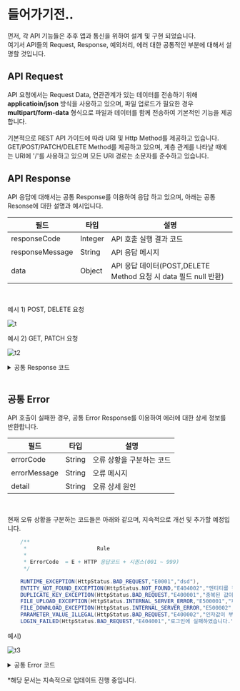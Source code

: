 # 들어가기전..

먼저, 각 API 기능들은 추후 앱과 통신을 위하여 설계 및 구현 되었습니다.<br>
여기서 API들의 Request, Response, 예외처리, 에러  대한 공통적인 부분에 대해서 설명할 것입니다.<br>

## API Request
API 요청에서는 Request Data, 연관관계가 있는 데이터를 전송하기 위해 **applicatioin/json** 방식을 사용하고 있으며, 파일 업로드가 필요한 경우 **multipart/form-data** 형식으로 파일과 데이터를 함께 전송하여 기본적인 기능을 제공합니다.<br><br>
기본적으로 REST API 가이드에 따라 URI 및 Http Method를 제공하고 있습니다. GET/POST/PATCH/DELETE Method를 제공하고 있으며,
계층 관계를 나타날 때에는 URI에 '/'를 사용하고 있으며 모든 URI 경로는 소문자를 준수하고 있습니다.


## API Response
API 응답에 대해서는 공통 Response를 이용하여 응답 하고 있으며, 아래는 공통 Resonse에 대한 설명과 예시입니다.

|필드|타입|설명|
|------|---|---|
|responseCode|Integer|API 호출 실행 결과 코드|
|responseMessage|String|API 응답 메시지|
|data|Object|API 응답 데이터(POST,DELETE Method 요청 시 data 필드 null 반환)|

<br>

예시 1) POST, DELETE 요청

![t](https://user-images.githubusercontent.com/41244406/164991685-3eff8243-1fb9-44e9-b091-26f9cd4bdc39.PNG)


예시 2) GET, PATCH 요청

![t2](https://user-images.githubusercontent.com/41244406/164991804-1366b52d-c624-4830-9a4f-5964c9d334b3.PNG)


<details>
  <summary>공통 Response 코드</summary>
  
~~~java
package health.real_pt.common.response;

import lombok.Builder;
import lombok.Data;

/**
 * 공통 Response DTO
 * @param <T>
 */
@Data
public class CommonResEntity<T> {

    private int responseCode;             //응답 코드
    private String responseMessage;     //응답 메시지
    private T data;                     //응답 data

    public CommonResEntity(final int statusCode, final String responseMessage) {
        this.statusCode = statusCode;
        this.responseMessage = responseMessage;
        this.data = null;
    }


    public static<T> CommonResEntity<T> createResponse(final int statusCode, final String responseMsg){
        return createResponse(statusCode,responseMsg,null);
    }


    @Builder
    public CommonResEntity(final int statusCode, final String responseMessage, final T data) {
        this.statusCode = statusCode;
        this.responseMessage = responseMessage;
        this.data = data;
    }

    public static<T> CommonResEntity<T> createResponse(final int statusCode, final String responseMsg, final T data){
        return CommonResEntity.<T>builder()
                .statusCode(statusCode)
                .responseMessage(responseMsg)
                .data(data)
                .build();
    }

}
~~~
</details>
<br>
  
  
## 공통 Error
 API 호출이 실패한 경우, 공통 Error Response를 이용하여 에러에 대한 상세 정보를 반환합니다.
  
  
|필드|타입|설명|
|------|---|---|
|errorCode|String|오류 상황을 구분하는 코드|
|errorMessage|String|오류 메시지|
|detail|String|오류 상세 원인|

<br>

현재 오류 상황을 구분하는 코드들은 아래와 같으며, 지속적으로 개선 및 추가할 예정입니다.<br>
~~~ java
    /**
     *                      Rule
     *
     * ErrorCode  = E + HTTP 응답코드 + 시퀀스(001 ~ 999)
     */

    RUNTIME_EXCEPTION(HttpStatus.BAD_REQUEST,"E0001","dsd"),
    ENTITY_NOT_FOUND_EXCEPTION(HttpStatus.NOT_FOUND,"E404002","엔티티를 찾을 수 없습니다."),
    DUPLICATE_KEY_EXCEPTION(HttpStatus.BAD_REQUEST,"E400001","중복된 값이 존재합니다."),
    FILE_UPLOAD_EXCEPTION(HttpStatus.INTERNAL_SERVER_ERROR,"E500001","파일 업로드에 실패하였습니다"),
    FILE_DOWNLOAD_EXCEPTION(HttpStatus.INTERNAL_SERVER_ERROR,"E500002","파일 다운로드에 실패하였습니다"),
    PARAMETER_VALUE_ILLEGAL(HttpStatus.BAD_REQUEST,"E400002","인자값이 부적절합니다."),
    LOGIN_FAILED(HttpStatus.BAD_REQUEST,"E404001","로그인에 실패하였습니다.")
~~~
  
예시)

![t3](https://user-images.githubusercontent.com/41244406/164992274-944b0c7e-8a16-4a17-a2a7-33b0570039a0.PNG)

<details>
  <summary>공통 Error 코드</summary>
  
~~~java
package health.real_pt.exception.exception_handler;

import lombok.Builder;
import lombok.Getter;
import lombok.ToString;


/**
 * 공통 에러 응답을 위한 엔티티(통일성 유지)
 *
 */
@Getter
@ToString
public class ErrorResponse {

    private String errorCode;     //에러 코드
    private String errorMessage;  //에러 메시지
    private String detail;        //상세 오류

    @Builder
    public ErrorResponse(String errorCode, String errorMessage, String detail) {
        this.errorCode = errorCode;
        this.errorMessage = errorMessage;
        this.detail = detail;
    }
}

~~~
</details>
  
*해당 문서는 지속적으로 업데이트 진행 중입니다.
